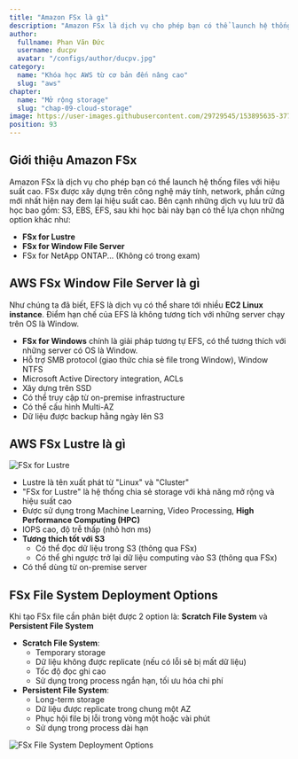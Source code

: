 ```yaml
---
title: "Amazon FSx là gì"
description: "Amazon FSx là dịch vụ cho phép bạn có thể launch hệ thống files với hiệu suất cao. FSx được xây dựng trên công nghệ máy tính, network, phần cứng mới nhất hiện nay đem lại hiệu suất cao."
author:
  fullname: Phan Văn Đức
  username: ducpv
  avatar: "/configs/author/ducpv.jpg"
category:
  name: "Khóa học AWS từ cơ bản đến nâng cao"
  slug: "aws"
chapter:
  name: "Mở rộng storage"
  slug: "chap-09-cloud-storage"
image: https://user-images.githubusercontent.com/29729545/153895635-377566d8-82a7-418b-a3ac-0b25739c6e3b.png
position: 93
---
```


## Giới thiệu Amazon FSx

Amazon FSx là dịch vụ cho phép bạn có thể launch hệ thống files với hiệu suất cao. FSx được xây dựng trên công nghệ máy tính, network, phần cứng mới nhất hiện nay đem lại hiệu suất cao. Bên cạnh những dịch vụ lưu trữ đã học bao gồm: S3, EBS, EFS, sau khi học bài này bạn có thể lựa chọn những option khác như:

- **FSx for Lustre**
- **FSx for Window File Server**
- FSx for NetApp ONTAP... (Không có trong exam)

## AWS FSx Window File Server là gì

Như chúng ta đã biết, EFS là dịch vụ có thể share tới nhiều **EC2 Linux instance**. Điểm hạn chế của EFS là không tương tích với những server chạy trên OS là Window.

- **FSx for Windows** chính là giải pháp tương tự EFS, có thể tương thích với những server có OS là Window.
- Hỗ trợ SMB protocol (giao thức chia sẻ file trong Window), Window NTFS
- Microsoft Active Directory integration, ACLs
- Xây dựng trên SSD
- Có thể truy cập từ on-premise infrastructure
- Có thể cấu hình Multi-AZ
- Dữ liệu được backup hằng ngày lên S3

## AWS FSx Lustre là gì

![FSx for Lustre](https://d1.awsstatic.com/pdp-how-it-works-assets/product-page-diagram_Amazon-FSx-for-Lustre.097ed5e5175fa96e8ac77a2470151965774eec32.png)

- Lustre là tên xuất phát từ "Linux" và "Cluster"
- "FSx for Lustre" là hệ thống chia sẻ storage với khả năng mở rộng và hiệu suất cao
- Được sử dụng trong Machine Learning, Video Processing, **High Performance Computing (HPC)**
- IOPS cao, độ trễ thấp (nhỏ hơn ms)
- **Tương thích tốt với S3**
  - Có thể đọc dữ liệu trong S3 (thông qua FSx)
  - Có thể ghi ngược trở lại dữ liệu computing vào S3 (thông qua FSx)
- Có thể dùng từ on-premise server

## FSx File System Deployment Options

Khi tạo FSx file cần phân biệt được 2 option là: **Scratch File System** và **Persistent File System**

- **Scratch File System**:
  - Temporary storage
  - Dữ liệu không được replicate (nếu có lỗi sẽ bị mất dữ liệu)
  - Tốc độ đọc ghi cao
  - Sử dụng trong process ngắn hạn, tối ưu hóa chi phí
- **Persistent File System**:
  - Long-term storage
  - Dữ liệu được replicate trong chung một AZ
  - Phục hội file bị lỗi trong vòng một hoặc vài phút
  - Sử dụng trong process dài hạn

![FSx File System Deployment Options](https://user-images.githubusercontent.com/29729545/153895635-377566d8-82a7-418b-a3ac-0b25739c6e3b.png)
